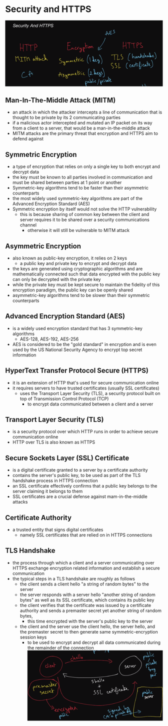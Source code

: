# Security and HTTPS
![encryption](../../../images/encryption.png)
## Man-In-The-Middle Attack (MITM)
- an attack in which the attacker intercepts a line of communication that is thought to be private by its 2 communicating parties
- if a malicious actor intercepted and mutated an IP packet on its way from a client to a server, that would be a man-in-the-middle attack
- MITM attacks are the primary threat that encryption and HTTPS aim to defend against
## Symmetric Encryption
- a type of encryption that relies on only a single key to both encrypt and decrypt data
- the key must be known to all parties involved in communication and must be shared between parties at 1 point or another
- Symmetric-key algorithms tend to be faster than their asymmetric counterparts
- the most widely used symmetric-key algorithms are part of the Advanced Encryption Standard (AES)
- Symmetric encryption by itself would not solve the HTTP vulnerability
  - this is because sharing of common key between the client and server requires it to be shared over a security communications channel
    - otherwise it will still be vulnerable to MITM attack
## Asymmetric Encryption
- also known as public-key encryption, it relies on 2 keys
  - a public key and private key to encrypt and decrypt data
- the keys are generated using cryptographic algorithms and are mathematically connected such that data encrypted with the public key can only be decrypted with the private key
- while the private key must be kept secure to maintain the fidelity of this encryption paradigm, the public key can be openly shared
- asymmetric-key algorithms tend to be slower than their symmetric counterparts
## Advanced Encryption Standard (AES)
- is a widely used encryption standard that has 3 symmetric-key algorithms
  - AES-128, AES-192, AES-256
- AES is considered to be the "gold standard" in encryption and is even used by the US National Security Agency to encrypt top secret information
## HyperText Transfer Protocol Secure (HTTPS)
- it is an extension of HTTP that's used for secure communication online
- it requires servers to have trusted certificates (usually SSL certificates)
  - uses the Transport Layer Security (TLS), a security protocol built on top of Transmission Control Protocol (TCP)
    - to encrypt data communicated between a client and a server
## Transport Layer Security (TLS)
- is a security protocol over which HTTP runs in order to achieve secure communication online
- HTTP over TLS is also known as HTTPS
## Secure Sockets Layer (SSL) Certificate
- is a digital certificate granted to a server by a certificate authority
- contains the server's public key, to be used as part of the TLS handshake process in HTTPS connection
- an SSL certificate effectively confirms that a public key belongs to the server claiming it belongs to them
- SSL certificates are a crucial defense against mam-in-the-middle attacks
## Certificate Authority
- a trusted entity that signs digital certificates
  - namely SSL certificates that are relied on in HTTPS connections
## TLS Handshake
- the process through which a client and a server communicating over HTTPS exchange encryption related information and establish a secure communication
- the typical steps in a TLS handshake are roughly as follows
  - the client sends a client hello "a string of random bytes" to the server
  - the server responds with a server hello "another string of random bytes" as well as its SSL certificate, which contains its public key
  - the client verifies that the certificate was issued by a certificate authority and sends a premaster secret yet another string of random bytes,
    - this time encrypted with the server's public key to the server
  - the client and the server use the client hello, the server hello, and the premaster secret to then generate same symmetric-encryption session keys
    - to be used to encrypt and decrypt all data communicated during the remainder of the connection
![tlsHandshake](../../../images/tlsHandshake.png)
